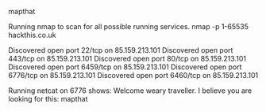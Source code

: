 mapthat


Running nmap to scan for all possible running services.
nmap -p 1-65535 hackthis.co.uk

Discovered open port 22/tcp on 85.159.213.101
Discovered open port 443/tcp on 85.159.213.101
Discovered open port 80/tcp on 85.159.213.101
Discovered open port 6459/tcp on 85.159.213.101
Discovered open port 6776/tcp on 85.159.213.101
Discovered open port 6460/tcp on 85.159.213.101

Running netcat on 6776 shows:
Welcome weary traveller. I believe you are looking for this: mapthat